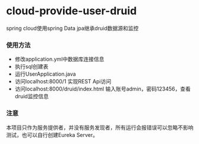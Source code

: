 # cloud-provide-user-druid
spring cloud使用spring Data jpa继承druid数据源和监控

### 使用方法
- 修改application.yml中数据库连接信息
- 执行sql创建表
- 运行UserApplication.java
- 访问localhost:8000/1 实现REST Api访问
- 访问localhost:8000/druid/index.html 输入账号admin，密码123456，查看druid监控信息

### 注意
本项目只作为服务提供者，并没有服务发现者，所有运行会报错误可以忽略不影响测试，也可以自行创建Eureka Server。
